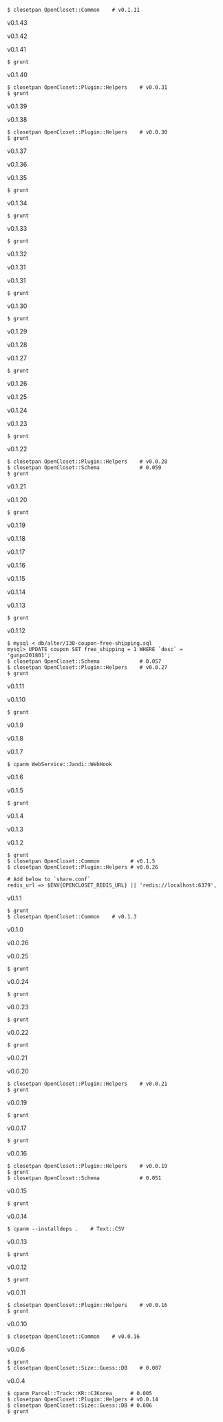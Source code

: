     $ closetpan OpenCloset::Common    # v0.1.11

v0.1.43

v0.1.42

v0.1.41

    $ grunt

v0.1.40

    $ closetpan OpenCloset::Plugin::Helpers    # v0.0.31
    $ grunt

v0.1.39

v0.1.38

    $ closetpan OpenCloset::Plugin::Helpers    # v0.0.30
    $ grunt

v0.1.37

v0.1.36

v0.1.35

    $ grunt

v0.1.34

    $ grunt

v0.1.33

    $ grunt

v0.1.32

v0.1.31

v0.1.31

    $ grunt

v0.1.30

    $ grunt

v0.1.29

v0.1.28

v0.1.27

    $ grunt

v0.1.26

v0.1.25

v0.1.24

v0.1.23

    $ grunt

v0.1.22

    $ closetpan OpenCloset::Plugin::Helpers    # v0.0.28
    $ closetpan OpenCloset::Schema             # 0.059
    $ grunt

v0.1.21

v0.1.20

    $ grunt

v0.1.19

v0.1.18

v0.1.17

v0.1.16

v0.1.15

v0.1.14

v0.1.13

    $ grunt

v0.1.12

    $ mysql < db/alter/138-coupon-free-shipping.sql
    mysql> UPDATE coupon SET free_shipping = 1 WHERE `desc` = 'gunpo201801';
    $ closetpan OpenCloset::Schema             # 0.057
    $ closetpan OpenCloset::Plugin::Helpers    # v0.0.27
    $ grunt

v0.1.11

v0.1.10

    $ grunt

v0.1.9

v0.1.8

v0.1.7

    $ cpanm WebService::Jandi::WebHook

v0.1.6

v0.1.5

    $ grunt

v0.1.4

v0.1.3

v0.1.2

    $ grunt
    $ closetpan OpenCloset::Common          # v0.1.5
    $ closetpan OpenCloset::Plugin::Helpers # v0.0.26

    # Add below to `share.conf`
    redis_url => $ENV{OPENCLOSET_REDIS_URL} || 'redis://localhost:6379',

v0.1.1

    $ grunt
    $ closetpan OpenCloset::Common    # v0.1.3

v0.1.0

v0.0.26

v0.0.25

    $ grunt

v0.0.24

    $ grunt

v0.0.23

    $ grunt

v0.0.22

    $ grunt

v0.0.21

v0.0.20

    $ closetpan OpenCloset::Plugin::Helpers    # v0.0.21
    $ grunt

v0.0.19

    $ grunt

v0.0.17

    $ grunt

v0.0.16

    $ closetpan OpenCloset::Plugin::Helpers    # v0.0.19
    $ grunt
    $ closetpan OpenCloset::Schema             # 0.051

v0.0.15

    $ grunt

v0.0.14

    $ cpanm --installdeps .    # Text::CSV

v0.0.13

    $ grunt

v0.0.12

    $ grunt

v0.0.11

    $ closetpan OpenCloset::Plugin::Helpers    # v0.0.16
    $ grunt

v0.0.10

    $ closetpan OpenCloset::Common    # v0.0.16

v0.0.6

    $ grunt
    $ closetpan OpenCloset::Size::Guess::DB    # 0.007

v0.0.4

    $ cpanm Parcel::Track::KR::CJKorea      # 0.005
    $ closetpan OpenCloset::Plugin::Helpers # v0.0.14
    $ closetpan OpenCloset::Size::Guess::DB # 0.006
    $ grunt
